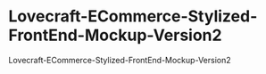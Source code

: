# Lovecraft-ECommerce-Stylized-FrontEnd-Mockup-Version2
Lovecraft-ECommerce-Stylized-FrontEnd-Mockup-Version2
